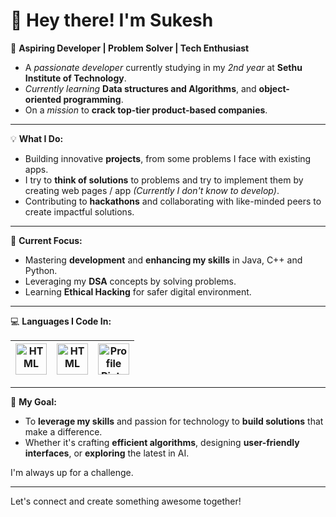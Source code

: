 # 👋 Hey there! I'm Sukesh

🚀 **Aspiring Developer | Problem Solver | Tech Enthusiast**
- A _passionate developer_ currently studying in my _2nd year_ at **Sethu Institute of Technology**. 
- _Currently learning_ **Data structures and Algorithms**, and **object-oriented programming**.
- On a _mission_ to **crack top-tier product-based companies**. 

<hr>

💡 **What I Do:**
- Building innovative **projects**, from some problems I face with existing apps.
- I try to **think of solutions** to problems and try to implement them by creating web pages / app *(Currently I don't know to develop)*.
- Contributing to **hackathons** and collaborating with like-minded peers to create impactful solutions.

<hr>

🌱 **Current Focus:**
- Mastering **development** and **enhancing my skills** in Java, C++ and Python.
- Leveraging my **DSA** concepts by solving problems.
- Learning **Ethical Hacking** for safer digital environment.

<hr>

💻 **Languages I Code In:**

|<img src="https://cdn-icons-png.flaticon.com/512/5968/5968350.png" alt="HTML" width="50" />|<img src="https://cdn-icons-png.flaticon.com/512/6132/6132222.png" alt="HTML" width="50" />|<img src="https://cdn-icons-png.flaticon.com/512/226/226777.png" alt="Profile Picture" width="50"/>|
|--|--|--|

<hr>

 🎯 **My Goal:**
- To **leverage my skills** and passion for technology to **build solutions** that make a difference. 
- Whether it's crafting **efficient algorithms**, designing **user-friendly interfaces**, or **exploring** the latest in AI.

I'm always up for a challenge.

<hr>

Let's connect and create something awesome together!

<!---
sukeshofficial/sukeshofficial is a ✨ special ✨ repository because its `README.md` (this file) appears on your GitHub profile.
You can click the Preview link to take a look at your changes.
--->
